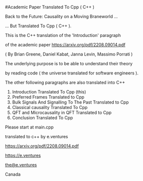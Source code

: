 #Academic Paper Translated To Cpp ( C++ )

Back to the Future: Causality on a Moving Braneworld ...

... But Translated To Cpp ( C++ ).

This is the C++ translation of the 'Introduction' paragraph

of the academic paper https://arxiv.org/pdf/2208.09014.pdf

( By Brian Greene, Daniel Kabat, Janna Levin, Massimo Porrati )

The underlying purpose is to be able to understand their theory 

by reading code ( the universe translated for software engineers ).

The other following paragraphs are also translated into C++ 

1. Introduction Translated To Cpp (this)
2. Preferred Frames Translated to Cpp
3. Bulk Signals And Signalling To The Past Translated to Cpp
4. Classical causality Translated To Cpp
5. QFT and Microcausality in QFT Translated to Cpp
6. Conclusion Translated To Cpp

Please start at main.cpp

translated to c++ by e.ventures

https://arxiv.org/pdf/2208.09014.pdf

https://e.ventures

the@e.ventures

Canada

